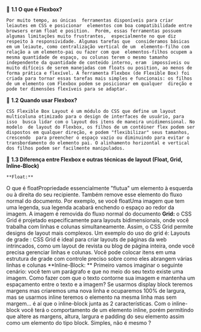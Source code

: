 🔹 **1.1 O que é Flexbox?**

    Por muito tempo, as únicas  ferramentas disponíveis para criar leiautes em CSS e posicionar  elementos com boa compatibilidade entre browsers eram float e position.  Porém, essas ferramentas possuem algumas limitações muito frustrantes,  especialmente no que diz respeito à responsividade. Algumas tarefas que  consideramos básicas em um leiaute, como centralização vertical de um  elemento-filho com relação a um elemento-pai ou fazer com que  elementos-filhos ocupem a mesma quantidade de espaço, ou colunas terem o mesmo tamanho independente da quantidade de conteúdo interno, eram  impossíveis ou muito difíceis de serem manejadas com floats ou position, ao menos de forma prática e flexível. A ferramenta Flexbox (de Flexible Box) foi criada para tornar essas tarefas mais simples e funcionais: os filhos de um elemento com Flexbox podem se posicionar em qualquer  direção e pode ter dimensões flexíveis para se adaptar.

🔹 **1.2 Quando usar Flexbox?**

    CSS Flexible Box Layout é um módulo do CSS que define um layout  multicoluna otimizado para o design de interfaces de usuário, para isso  busca lidar com o layout dos itens de maneira unidimensional. No modelo  de layout do Flexbox, os filhos de um contêiner flex podem ser dispostos em qualquer direção, e podem "flexibilizar" seus tamanhos, crescendo  para preencher o espaço vazio ou diminuindo para evitar o  transbordamento do elemento pai. O alinhamento horizontal e vertical dos filhos podem ser facilmente manipulados.

🔹 **1.3 Diferença entre Flexbox e outras técnicas de layout (Float, Grid, Inline-Block)**

    **Float:**
O que é floatPropriedade essencialmente "flutua" um elemento à esquerda ou à direita do seu recipiente.
Também remove esse elemento do fluxo normal do documento. Por exemplo, se você floatUma imagem que tem uma legenda, sua legenda acabará enchendo o  espaço ao redor da imagem. A imagem é removida do fluxo normal do  documento
    **Grid:** 
o CSS Grid é projetado especificamente para  layouts bidimensionais, onde você trabalha com linhas e colunas  simultaneamente. Assim, o CSS Grid permite designs de layout mais  complexos.
Um exemplo do uso do grid é:
Layouts de grade : CSS  Grid é ideal para criar layouts de páginas da web intrincados, como um  layout de revista ou blog de página inteira, onde você precisa gerenciar linhas e colunas. Você pode colocar itens em uma estrutura de grade com controle preciso sobre como eles abrangem várias linhas e colunas
    **Inline-Block: **
Primeiro vamos imaginar o seguinte cenário: você tem um parágrafo e que no meio  do seu texto existe uma imagem. Como fazer com que o texto contorne sua  imagem e mantenha um espaçamento entre o texto e a imagem? Se usarmos  display block teremos margens mas criaremos uma nova linha e ocuparemos  100% de largura, mas se usarmos inline teremos o elemento na mesma linha mas sem margem… é aí que o inline-block junta as 2 características.
Com o inline-block você terá o comportamento de um elemento inline, porém  permitindo que altere as margens, altura, largura e padding do seu  elemento assim como um elemento do tipo block. Simples, não é mesmo ?
